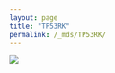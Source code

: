 ```yaml
---
layout: page
title: "TP53RK"
permalink: /_mds/TP53RK/
---
```


![](../../algns0/5HSAA112670_aln_report.png?raw=true)